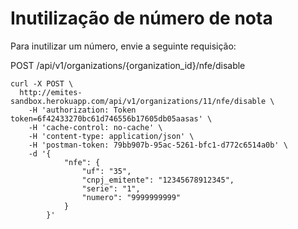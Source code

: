 # Inutilização de número de nota

Para inutilizar um número, envie a seguinte requisição:  

POST /api/v1/organizations/{organization_id}/nfe/disable  

```shell
curl -X POST \
  http://emites-sandbox.herokuapp.com/api/v1/organizations/11/nfe/disable \
    -H 'authorization: Token token=6f42433270bc61d746556b17605db05aasas' \
    -H 'cache-control: no-cache' \
    -H 'content-type: application/json' \
    -H 'postman-token: 79bb907b-95ac-5261-bfc1-d772c6514a0b' \
    -d '{
            "nfe": {
                "uf": "35",
                "cnpj_emitente": "12345678912345",
                "serie": "1",
                "numero": "9999999999"
            }
        }'
```